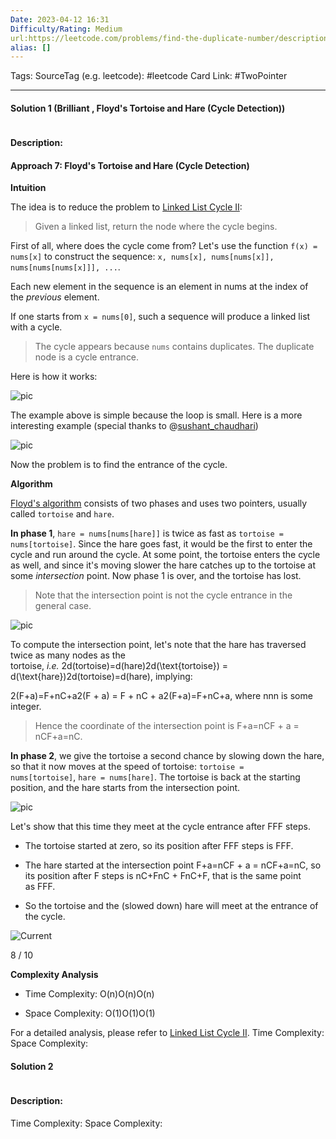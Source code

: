 ```yaml
---
Date: 2023-04-12 16:31
Difficulty/Rating: Medium
url:https://leetcode.com/problems/find-the-duplicate-number/description/
alias: []
---
```

Tags: 
SourceTag (e.g. leetcode): #leetcode
Card Link: #TwoPointer 

---
#### Solution 1 (Brilliant ,  Floyd's Tortoise and Hare (Cycle Detection))

```go

```

#### Description:

#### Approach 7: Floyd's Tortoise and Hare (Cycle Detection)

**Intuition**

The idea is to reduce the problem to [Linked List Cycle II](https://leetcode.com/problems/linked-list-cycle-ii/solution/):

> Given a linked list, return the node where the cycle begins.

First of all, where does the cycle come from? Let's use the function `f(x) = nums[x]` to construct the sequence: `x, nums[x], nums[nums[x]], nums[nums[nums[x]]], ...`.

Each new element in the sequence is an element in nums at the index of the _previous_ element.

If one starts from `x = nums[0]`, such a sequence will produce a linked list with a cycle.

> The cycle appears because `nums` contains duplicates. The duplicate node is a cycle entrance.

Here is how it works:

![pic](https://leetcode.com/problems/find-the-duplicate-number/Figures/287/simple_cycle.png)

The example above is simple because the loop is small. Here is a more interesting example (special thanks to @[sushant_chaudhari](https://leetcode.com/sushant_chaudhari))

![pic](https://leetcode.com/problems/find-the-duplicate-number/Figures/287/complex_cycle.png)

Now the problem is to find the entrance of the cycle.

**Algorithm**

[Floyd's algorithm](https://en.wikipedia.org/wiki/Cycle_detection#Tortoise_and_hare) consists of two phases and uses two pointers, usually called `tortoise` and `hare`.

**In phase 1**, `hare = nums[nums[hare]]` is twice as fast as `tortoise = nums[tortoise]`. Since the hare goes fast, it would be the first to enter the cycle and run around the cycle. At some point, the tortoise enters the cycle as well, and since it's moving slower the hare catches up to the tortoise at some _intersection_ point. Now phase 1 is over, and the tortoise has lost.

> Note that the intersection point is not the cycle entrance in the general case.

![pic](https://leetcode.com/problems/find-the-duplicate-number/Figures/287/first_intersection.png)

To compute the intersection point, let's note that the hare has traversed twice as many nodes as the tortoise, _i.e._ 2d(tortoise)=d(hare)2d(\text{tortoise}) = d(\text{hare})2d(tortoise)=d(hare), implying:

2(F+a)=F+nC+a2(F + a) = F + nC + a2(F+a)=F+nC+a, where nnn is some integer.

> Hence the coordinate of the intersection point is F+a=nCF + a = nCF+a=nC.

**In phase 2**, we give the tortoise a second chance by slowing down the hare, so that it now moves at the speed of tortoise: `tortoise = nums[tortoise]`, `hare = nums[hare]`. The tortoise is back at the starting position, and the hare starts from the intersection point.

![pic](https://leetcode.com/problems/find-the-duplicate-number/Figures/287/phase2.png)

Let's show that this time they meet at the cycle entrance after FFF steps.

-   The tortoise started at zero, so its position after FFF steps is FFF.
    
-   The hare started at the intersection point F+a=nCF + a = nCF+a=nC, so its position after F steps is nC+FnC + FnC+F, that is the same point as FFF.
    
-   So the tortoise and the (slowed down) hare will meet at the entrance of the cycle.
    

![Current](blob:https://leetcode.com/44fe382e-4c79-4f5e-b481-918147ef15ec)

8 / 10

**Complexity Analysis**

-   Time Complexity: O(n)O(n)O(n)
    
-   Space Complexity: O(1)O(1)O(1)
    

For a detailed analysis, please refer to [Linked List Cycle II](https://leetcode.com/problems/linked-list-cycle-ii/solution/#approach-2-floyds-tortoise-and-hare-accepted).
Time Complexity:
Space Complexity:


#### Solution 2

```go

```

#### Description:


Time Complexity:
Space Complexity: